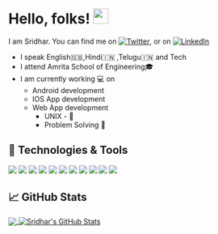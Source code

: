 
# Hello, folks! <img src="https://raw.githubusercontent.com/MartinHeinz/MartinHeinz/master/wave.gif" width="30px">

 I am Sridhar. You can find me on [![Twitter][1.2]][1],  or on [![LinkedIn][3.2]][3]

- I speak English🇬🇧,Hindi🇮🇳 ,Telugu🇮🇳 and Tech
- I attend Amrita School of Engineering🎓
- I am currently working 💻 on
	- Android development
  - IOS App development
  - Web App development
	- UNIX - 
	- Problem Solving 🔧
	
## 🔧 Technologies & Tools
![](https://img.shields.io/badge/OS-UNIX-informational?style=flat&logo=apple&logoColor=white&color=2bbc8a)
![](https://img.shields.io/badge/Editor-Android_Studio-informational?style=flat&logo=android-studio&logoColor=white&color=2bbc8a)
![](https://img.shields.io/badge/Editor-IntelliJ-informational?style=flat&logo=intellij-idea&logoColor=white&color=2bbc8a)
![](https://img.shields.io/badge/Editor-Atom-informational?style=flat&logo=atom&logoColor=white&color=2bbc8a)
![](https://img.shields.io/badge/Code-Kotlin-informational?style=flat&logo=kotlin&logoColor=white&color=2bbc8a)
![](https://img.shields.io/badge/Code-Python-informational?style=flat&logo=python&logoColor=white&color=2bbc8a)
![](https://img.shields.io/badge/Code-C-informational?style=flat&logo=c&logoColor=white&color=2bbc8a)
![](https://img.shields.io/badge/Code-C++-informational?style=flat&logo=c&logoColor=white&color=2bbc8a)
![](https://img.shields.io/badge/Code-Java-informational?style=flat&logo=java&logoColor=white&color=2bbc8a)
![](https://img.shields.io/badge/Code-JavaScript-informational?style=flat&logo=javascript&logoColor=white&color=2bbc8a)
![](https://img.shields.io/badge/Tools-MySql-informational?style=flat&logo=mysql&logoColor=white&color=2bbc8a)

## &#x1f4c8; GitHub Stats

<a href="https://github.com/sridhar-5">
  <img align="center" src="[![Sridhar's GitHub stats](https://github-readme-stats.vercel.app/api?username=sridhar-5&show_icons=true&theme=chartreuse-dark)](https://github.com/sridhar-5/github-readme-stats)
"/>
</a>
<a href="https://github.com/sridhar-5">
  <img align="center" src= "[![Top Langs](https://github-readme-stats.vercel.app/api/top-langs/?username=sridhar-5)](https://github.com/sridhar-5/github-readme-stats)
" alt="Sridhar's GitHub Stats" />
</a>

<!-- links to social media icons -->

<!-- icons with padding -->

[1.1]: http://i.imgur.com/tXSoThF.png
[2.1]: http://i.imgur.com/0o48UoR.png 

<!-- icons without padding -->

[1.2]: http://i.imgur.com/wWzX9uB.png (twitter icon without padding)
[2.2]: http://i.imgur.com/9I6NRUm.png (github icon without padding)
[3.2]: https://raw.githubusercontent.com/MartinHeinz/MartinHeinz/master/linkedin-3-16.png (LinkedIn icon without padding)


<!-- links to your social media accounts -->

[1]: https://twitter.com/Sridhar__05
[2]: https://github.com/sridhar-5
[3]: https://www.linkedin.com/in/venkatasridharsai-kalavalapalli-ba72a8190/
